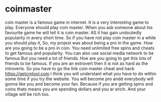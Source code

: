 # coinmaster
coin master is a famous game in internet. It is a very interesting game to play. Everyone should play coin master.
When you ask someone about his favourite game he will tell it is coin master. AS it has gain undoutedly popularity in avery short time. So if you have not play coin master in a while you should play it,
So, my projest was about being a pro in the game. How are you going to be a pro in coin. You need unlimited free spins and cheats to get famous and popularity.
You can also use social media network to be famous But you need a lot of friends. Hoe are you going to get this lots of friends to be famous. If you are an extrovert then it is not as hard as the introverts. So you have to go the link coin master cheat and hack https://getcmtool.com
I think you will understant what you have to do within some time if you try the website. You will become pro andd everybody will gonna like you and become your fan. Because if you are getting spins and coins thats means you are spending dollars and you ar erich. And your village will be rich too.
